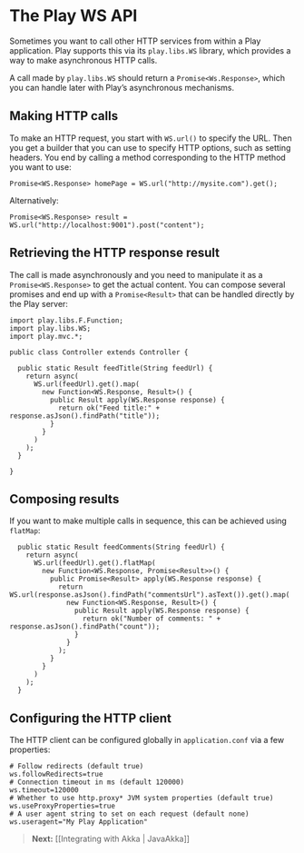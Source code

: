 # The Play WS API

Sometimes you want to call other HTTP services from within a Play application. Play supports this via its `play.libs.WS` library, which provides a way to make asynchronous HTTP calls.

A call made by `play.libs.WS` should return a `Promise<Ws.Response>`, which you can handle later with Play’s asynchronous mechanisms.

## Making HTTP calls

To make an HTTP request, you start with `WS.url()` to specify the URL. Then you get a builder that you can use to specify HTTP options, such as setting headers. You end by calling a method corresponding to the HTTP method you want to use:

```
Promise<WS.Response> homePage = WS.url("http://mysite.com").get();
```

Alternatively:

```
Promise<WS.Response> result = WS.url("http://localhost:9001").post("content");
```

## Retrieving the HTTP response result

The call is made asynchronously and you need to manipulate it as a `Promise<WS.Response>` to get the actual content. You can compose several promises and end up with a `Promise<Result>` that can be handled directly by the Play server:

```
import play.libs.F.Function;
import play.libs.WS;
import play.mvc.*;

public class Controller extends Controller {

  public static Result feedTitle(String feedUrl) {
    return async(
      WS.url(feedUrl).get().map(
        new Function<WS.Response, Result>() {
          public Result apply(WS.Response response) {
            return ok("Feed title:" + response.asJson().findPath("title"));
          }
        }
      )
    );
  }
  
}
```

## Composing results

If you want to make multiple calls in sequence, this can be achieved using `flatMap`:

```
  public static Result feedComments(String feedUrl) {
    return async(
      WS.url(feedUrl).get().flatMap(
        new Function<WS.Response, Promise<Result>>() {
          public Promise<Result> apply(WS.Response response) {
            return WS.url(response.asJson().findPath("commentsUrl").asText()).get().map(
              new Function<WS.Response, Result>() {
                public Result apply(WS.Response response) {
                  return ok("Number of comments: " + response.asJson().findPath("count"));
                }
              }
            );
          }
        }
      )
    );
  }
```

## Configuring the HTTP client

The HTTP client can be configured globally in `application.conf` via a few properties:

```
# Follow redirects (default true)
ws.followRedirects=true
# Connection timeout in ms (default 120000)
ws.timeout=120000
# Whether to use http.proxy* JVM system properties (default true)
ws.useProxyProperties=true
# A user agent string to set on each request (default none)
ws.useragent="My Play Application"
```

> **Next:** [[Integrating with Akka | JavaAkka]]

